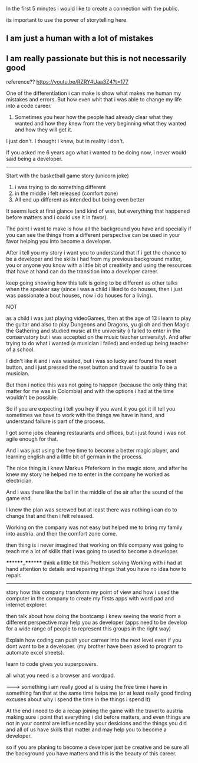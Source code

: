 In the first 5 minutes i would like to create a connection with the public.

its important to use the power of storytelling here.

## I am just a human with a lot of mistakes

## I am really passionate but this is not necessarily good

reference?? https://youtu.be/RZRY4Uaa3Z4?t=177

One of the differentiation i can make is show what makes me human my mistakes and errors. But how even whit that i was able to change my life into a code career.

1. Sometimes you hear how the people had already clear what they wanted and how they knew from the very beginning what they wanted and how they will get it.

I just don't. I thought i knew, but in reality i don't.

If you asked me 6 years ago what i wanted to be doing now, i never would said being a developer.

---

Start with the basketball game story (unicorn joke)

1. i was trying to do something different
2. in the middle i felt released (comfort zone)
3. All end up different as intended but being even better

It seems luck at first glance (and kind of was, but everything that happened before matters and i could use it in favor).

The point i want to make is how all the background you have and specially if you can see the things from a different perspective can be used in your favor helping you into become a developer.

After i tell you my story i want you to understand that if i get the chance to be a developer and the skills i had from my previous background matter, you or anyone you know with a little bit of creativity and using the resources that have at hand can do the transition into a developer career.

keep going showing how this talk is going to be different as other talks when the speaker say (since i was a child i liked to do houses, then i just was passionate a bout houses, now i do houses for a living).

NOT

as a child i was just playing videoGames, then at the age of 13 i learn to play the guitar and also to play Dungeons and Dragons, yu gi oh and then Magic the Gathering and studied music at the university (i failed to enter in the conservatory but i was accepted on the music teacher university). And after trying to do what i wanted (a musician i failed) and ended up being teacher of a school.

I didn't like it and i was wasted, but i was so lucky and found the reset button, and i just pressed the reset button and travel to austria To be a musician.

But then i notice this was not going to happen (because the only thing that matter for me was in Colombia) and with the options i had at the time wouldn't be possible.

So if you are expecting i tell you hey if you want it you got it ill tell you sometimes we have to work with the things we have in hand, and understand failure is part of the process.

I got some jobs cleaning restaurants and offices, but i just found i was not agile enough for that.

And i was just using the free time to become a better magic player, and learning english and a little bit of german in the process.

The nice thing is i knew Markus Pfeferkorn in the magic store, and after he knew my story he helped me to enter in the company he worked as electrician.

And i was there like the ball in the middle of the air after the sound of the game end.

I knew the plan was screwed but at least there was nothing i can do to change that and then i felt released.

Working on the company was not easy but helped me to bring my family into austria. and then the comfort zone come.

then thing is i never imagined that working on this company was going to teach me a lot of skills that i was going to used to become a developer.

**\*\***\*\***\*\***\_**\*\***\*\***\*\*** think a little bit this
Problem solving
Working with i had at hand
attention to details
and repairing things that you have no idea how to repair.

---

story how this company transform my point of view and how i used the computer in the company to create my firsts apps with word pad and internet explorer.

then talk about how doing the bootcamp i knew seeing the world from a different perspective may help you as developer (apps need to be develop for a wide range of people to represent this groups in the right way)

Explain how coding can push your carreer into the next level even if you dont want to be a developer. (my brother have been asked to program to automate excel sheets).

learn to code gives you superpowers.

all what you need is a browser and wordpad.

---> something i am really good at is using the free time i have in something fan that at the same time helps me (or at least really good finding excuses about why i spend the time in the things i spend it)

At the end i need to do a recap joining the game with the travel to austria making sure i point that everything i did before matters, and even things are not in your control are influenced by your desicions and the things you did and all of us have skills that matter and may help you to become a developer.

so if you are planing to become a developer just be creative and be sure all the background you have matters and this is the beauty of this career.
